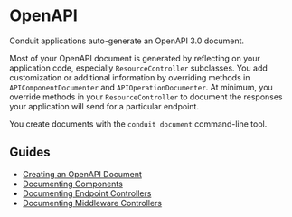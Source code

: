 # OpenAPI

Conduit applications auto-generate an OpenAPI 3.0 document.

Most of your OpenAPI document is generated by reflecting on your application code, especially `ResourceController` subclasses. You add customization or additional information by overriding methods in `APIComponentDocumenter` and `APIOperationDocumenter`. At minimum, you override methods in your `ResourceController` to document the responses your application will send for a particular endpoint.

You create documents with the `conduit document` command-line tool.

## Guides

* [Creating an OpenAPI Document](cli.md)
* [Documenting Components](components.md)
* [Documenting Endpoint Controllers](endpoint.md)
* [Documenting Middleware Controllers](middleware.md)

